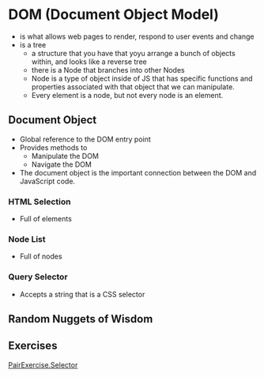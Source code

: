 # DOM (Document Object Model)

- is what allows web pages to render, respond to user events and change
- is a tree
  - a structure that you have that yoyu arrange a bunch of objects within, and looks like a reverse tree
  - there is a Node that branches into other Nodes
  - Node is a type of object inside of JS that has specific functions and properties associated with that object that we can manipulate.
  - Every element is a node, but not every node is an element.

## Document Object
- Global reference to the DOM entry point
- Provides methods to
  - Manipulate the DOM
  - Navigate the DOM
- The document object is the important connection between the DOM and JavaScript code.

### HTML Selection
- Full of elements

### Node List
- Full of nodes

### Query Selector
- Accepts a string that is a CSS selector

## Random Nuggets of Wisdom

## Exercises
[PairExercise.Selector](/Exercises/PairExercise.Selector/README.md)

<!-- @nested-tags:DOM-->
